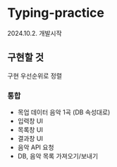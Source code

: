 # Typing-practice
2024.10.2. 개발시작

## 구현할 것
구현 우선순위로 정렬

### 통합
- 목업 데이터 음악 1곡 (DB 속성대로)
- 입력창 UI
- 목록창 UI
- 결과창 UI
- 음악 API 요청
- DB, 음악 목록 가져오기/보내기